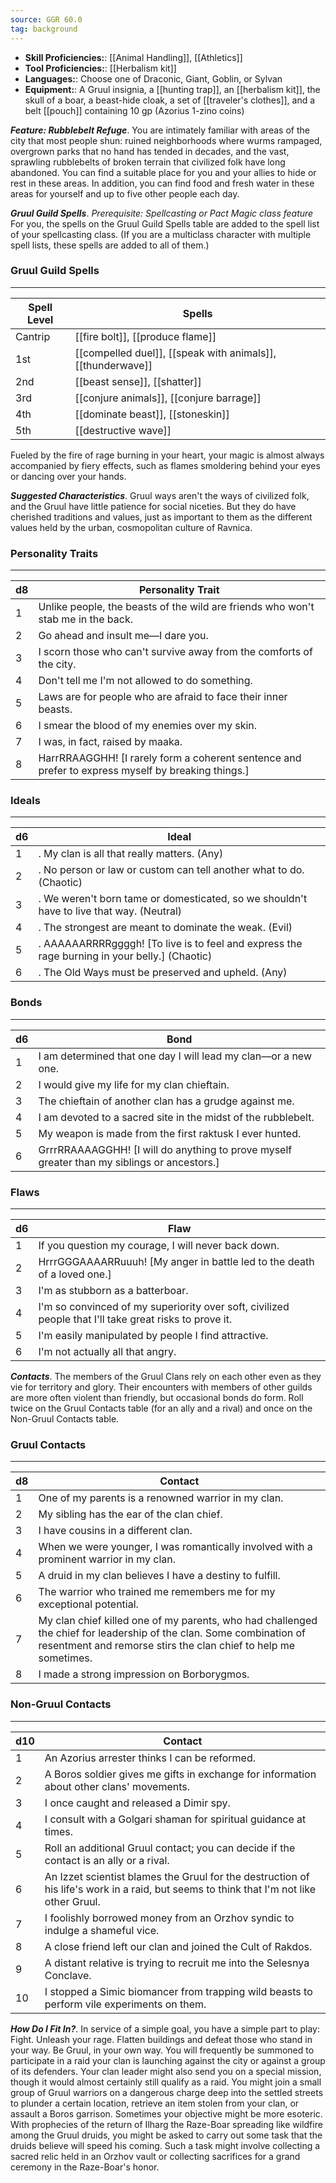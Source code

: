 ```yaml
---
source: GGR 60.0
tag: background
---
```



- **Skill Proficiencies:**: [[Animal Handling]], [[Athletics]]
- **Tool Proficiencies:**: [[Herbalism kit]]
- **Languages:**: Choose one of Draconic, Giant, Goblin, or Sylvan
- **Equipment:**: A Gruul insignia, a [[hunting trap]], an [[herbalism kit]], the skull of a boar, a beast-hide cloak, a set of [[traveler's clothes]], and a belt [[pouch]] containing 10 gp (Azorius 1-zino coins)


**_Feature: Rubblebelt Refuge_**. You are intimately familiar with areas of the city that most people shun: ruined neighborhoods where wurms rampaged, overgrown parks that no hand has tended in decades, and the vast, sprawling rubblebelts of broken terrain that civilized folk have long abandoned. You can find a suitable place for you and your allies to hide or rest in these areas. In addition, you can find food and fresh water in these areas for yourself and up to five other people each day.

**_Gruul Guild Spells_**. _Prerequisite: Spellcasting or Pact Magic class feature_
For you, the spells on the Gruul Guild Spells table are added to the spell list of your spellcasting class. (If you are a multiclass character with multiple spell lists, these spells are added to all of them.)
### Gruul Guild Spells
---
|Spell Level|Spells|
|----|------------|
|Cantrip|[[fire bolt]], [[produce flame]]|
|1st|[[compelled duel]], [[speak with animals]], [[thunderwave]]|
|2nd|[[beast sense]], [[shatter]]|
|3rd|[[conjure animals]], [[conjure barrage]]|
|4th|[[dominate beast]], [[stoneskin]]|
|5th|[[destructive wave]]|

Fueled by the fire of rage burning in your heart, your magic is almost always accompanied by fiery effects, such as flames smoldering behind your eyes or dancing over your hands.

**_Suggested Characteristics_**. Gruul ways aren't the ways of civilized folk, and the Gruul have little patience for social niceties. But they do have cherished traditions and values, just as important to them as the different values held by the urban, cosmopolitan culture of Ravnica.
### Personality Traits
---
|d8|Personality Trait|
|----|------------|
|1|Unlike people, the beasts of the wild are friends who won't stab me in the back.|
|2|Go ahead and insult me—I dare you.|
|3|I scorn those who can't survive away from the comforts of the city.|
|4|Don't tell me I'm not allowed to do something.|
|5|Laws are for people who are afraid to face their inner beasts.|
|6|I smear the blood of my enemies over my skin.|
|7|I was, in fact, raised by maaka.|
|8|HarrRRAAGGHH! [I rarely form a coherent sentence and prefer to express myself by breaking things.]|

### Ideals
---
|d6|Ideal|
|----|------------|
|1|. My clan is all that really matters. (Any)|
|2|. No person or law or custom can tell another what to do. (Chaotic)|
|3|. We weren't born tame or domesticated, so we shouldn't have to live that way. (Neutral)|
|4|. The strongest are meant to dominate the weak. (Evil)|
|5|. AAAAAARRRRggggh! [To live is to feel and express the rage burning in your belly.] (Chaotic)|
|6|. The Old Ways must be preserved and upheld. (Any)|

### Bonds
---
|d6|Bond|
|----|------------|
|1|I am determined that one day I will lead my clan—or a new one.|
|2|I would give my life for my clan chieftain.|
|3|The chieftain of another clan has a grudge against me.|
|4|I am devoted to a sacred site in the midst of the rubblebelt.|
|5|My weapon is made from the first raktusk I ever hunted.|
|6|GrrrRRAAAAGGHH! [I will do anything to prove myself greater than my siblings or ancestors.]|

### Flaws
---
|d6|Flaw|
|----|------------|
|1|If you question my courage, I will never back down.|
|2|HrrrGGGAAAARRuuuh! [My anger in battle led to the death of a loved one.]|
|3|I'm as stubborn as a batterboar.|
|4|I'm so convinced of my superiority over soft, civilized people that I'll take great risks to prove it.|
|5|I'm easily manipulated by people I find attractive.|
|6|I'm not actually all that angry.|


**_Contacts_**. The members of the Gruul Clans rely on each other even as they vie for territory and glory. Their encounters with members of other guilds are more often violent than friendly, but occasional bonds do form.
Roll twice on the Gruul Contacts table (for an ally and a rival) and once on the Non-Gruul Contacts table.
### Gruul Contacts
---
|d8|Contact|
|----|------------|
|1|One of my parents is a renowned warrior in my clan.|
|2|My sibling has the ear of the clan chief.|
|3|I have cousins in a different clan.|
|4|When we were younger, I was romantically involved with a prominent warrior in my clan.|
|5|A druid in my clan believes I have a destiny to fulfill.|
|6|The warrior who trained me remembers me for my exceptional potential.|
|7|My clan chief killed one of my parents, who had challenged the chief for leadership of the clan. Some combination of resentment and remorse stirs the clan chief to help me sometimes.|
|8|I made a strong impression on Borborygmos.|

### Non-Gruul Contacts
---
|d10|Contact|
|----|------------|
|1|An Azorius arrester thinks I can be reformed.|
|2|A Boros soldier gives me gifts in exchange for information about other clans' movements.|
|3|I once caught and released a Dimir spy.|
|4|I consult with a Golgari shaman for spiritual guidance at times.|
|5|Roll an additional Gruul contact; you can decide if the contact is an ally or a rival.|
|6|An Izzet scientist blames the Gruul for the destruction of his life's work in a raid, but seems to think that I'm not like other Gruul.|
|7|I foolishly borrowed money from an Orzhov syndic to indulge a shameful vice.|
|8|A close friend left our clan and joined the Cult of Rakdos.|
|9|A distant relative is trying to recruit me into the Selesnya Conclave.|
|10|I stopped a Simic biomancer from trapping wild beasts to perform vile experiments on them.|


**_How Do I Fit In?_**. In service of a simple goal, you have a simple part to play: Fight. Unleash your rage. Flatten buildings and defeat those who stand in your way. Be Gruul, in your own way.
You will frequently be summoned to participate in a raid your clan is launching against the city or against a group of its defenders. Your clan leader might also send you on a special mission, though it would almost certainly still qualify as a raid. You might join a small group of Gruul warriors on a dangerous charge deep into the settled streets to plunder a certain location, retrieve an item stolen from your clan, or assault a Boros garrison.
Sometimes your objective might be more esoteric. With prophecies of the return of Ilharg the Raze-Boar spreading like wildfire among the Gruul druids, you might be asked to carry out some task that the druids believe will speed his coming. Such a task might involve collecting a sacred relic held in an Orzhov vault or collecting sacrifices for a grand ceremony in the Raze-Boar's honor.
